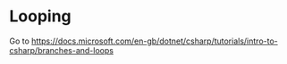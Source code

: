 # Looping

Go to <https://docs.microsoft.com/en-gb/dotnet/csharp/tutorials/intro-to-csharp/branches-and-loops>
